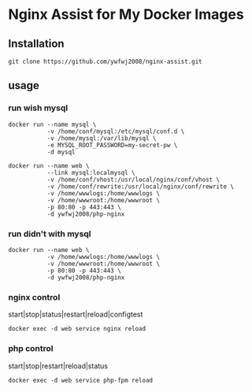 # Nginx Assist for My Docker Images

## Installation
    git clone https://github.com/ywfwj2008/nginx-assist.git

## usage
### run wish mysql
```
docker run --name mysql \
           -v /home/conf/mysql:/etc/mysql/conf.d \
           -v /home/mysql:/var/lib/mysql \
           -e MYSQL_ROOT_PASSWORD=my-secret-pw \
           -d mysql
```

```
docker run --name web \
           --link mysql:localmysql \
           -v /home/conf/vhost:/usr/local/nginx/conf/vhost \
           -v /home/conf/rewrite:/usr/local/nginx/conf/rewrite \
           -v /home/wwwlogs:/home/wwwlogs \
           -v /home/wwwroot:/home/wwwroot \
           -p 80:80 -p 443:443 \
           -d ywfwj2008/php-nginx
```
### run didn't with mysql
```
docker run --name web \
           -v /home/wwwlogs:/home/wwwlogs \
           -v /home/wwwroot:/home/wwwroot \
           -p 80:80 -p 443:443 \
           -d ywfwj2008/php-nginx
```
### nginx control
start|stop|status|restart|reload|configtest
```
docker exec -d web service nginx reload
```
### php control
start|stop|restart|reload|status
```
docker exec -d web service php-fpm reload
```